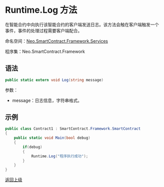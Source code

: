 # Runtime.Log 方法

在智能合约中向执行该智能合约的客户端发送日志。该方法会触在客户端触发一个事件，事件的处理过程需要客户端配合。

命名空间：[Neo.SmartContract.Framework.Services](../../services.md)

程序集：Neo.SmartContract.Framework

## 语法

```cs
public static extern void Log(string message)
```

参数：

- message：日志信息，字符串格式。

## 示例

```cs
public class Contract1 : SmartContract.Framework.SmartContract
{
    public static void Main(bool debug)
    {
        if(debug)
        {
            Runtime.Log("程序执行成功");
        }
    }
}
```



[返回上级](../Runtime.md)